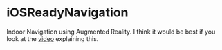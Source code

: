 # iOSReadyNavigation

Indoor Navigation using Augmented Reality.
I think it would be best if you look at the [video](https://youtu.be/wuv7Lonnlaw) explaining this.

